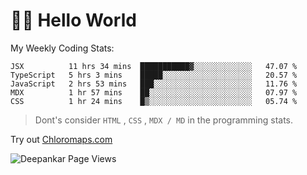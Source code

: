 # 👋🏽 Hello World 

<!--![Deepankar's github stats](https://github-readme-stats.vercel.app/api?username=Deep-Codes&count_private=true&show_icons=true&theme=radical)-->
My Weekly Coding Stats:

<!--START_SECTION:waka-->
```text
JSX          11 hrs 34 mins  ███████████▓░░░░░░░░░░░░░   47.07 % 
TypeScript   5 hrs 3 mins    █████░░░░░░░░░░░░░░░░░░░░   20.57 % 
JavaScript   2 hrs 53 mins   ███░░░░░░░░░░░░░░░░░░░░░░   11.76 % 
MDX          1 hr 57 mins    ██░░░░░░░░░░░░░░░░░░░░░░░   07.97 % 
CSS          1 hr 24 mins    █▒░░░░░░░░░░░░░░░░░░░░░░░   05.74 % 
```
<!--END_SECTION:waka-->

> Dont's consider `HTML` , `CSS` , `MDX / MD` in the programming stats.

Try out [Chloromaps.com](https://www.chloromaps.com/)

<p align="left"> <img src="https://komarev.com/ghpvc/?username=Deep-Codes&label=Views&color=blue&style=plastic" alt="Deepankar Page Views" /> </p>
